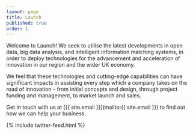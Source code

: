 ```yaml
---
layout: page
title: Launch
published: true
order: 1
---
```


Welcome to Launch! We seek to utilise the latest developments in open data, big data analysis, and intelligent information matching systems, in order to deploy technologies for the advancement and acceleration of innovation in our region and the wider UK economy.

We feel that these technologies and cutting-edge capabilities can have significant impacts in assisting every step which a company takes on the road of innovation – from initial concepts and design, through project funding and management, to market launch and sales.

Get in touch with us at [{{ site.email }}](mailto:{{ site.email }}) to find out how we can help your business.


{% include twitter-feed.html %}
